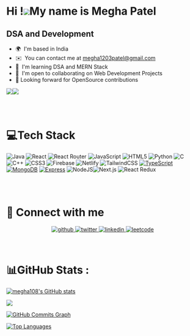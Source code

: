 Hi !![](https://user-images.githubusercontent.com/18350557/176309783-0785949b-9127-417c-8b55-ab5a4333674e.gif)My name is Megha Patel
===================================================================================================================================

DSA and Development
-------------------

* 🌍  I'm based in India
* ✉️  You can contact me at [megha1203patel@gmail.com](mailto:megha1203patel@gmail.com)
* 🧠  I'm learning DSA and MERN Stack
* 🤝  I'm open to collaborating on Web Development Projects
* 🔎  Looking forward for OpenSource contributions

<a href="https://www.github.com/megha108" target="_blank" rel="noreferrer"><img
src="https://img.shields.io/github/followers/megha108?logo=github&style=for-the-badge&color=facc15&labelColor=181824" /></a><a href="https://www.twitter.com/tweetsofmegha" target="_blank" rel="noreferrer"><img
src="https://img.shields.io/twitter/follow/tweetsofmegha?logo=twitter&style=for-the-badge&color=facc15&labelColor=181824"
/></a>


<br />
<br />

# 💻Tech Stack
![Java](https://img.shields.io/badge/java-%23ED8B00.svg?style=for-the-badge&logo=java&logoColor=white) ![React](https://img.shields.io/badge/react-%2320232a.svg?style=for-the-badge&logo=react&logoColor=%2361DAFB) ![React Router](https://img.shields.io/badge/React_Router-CA4245?style=for-the-badge&logo=react-router&logoColor=white) ![JavaScript](https://img.shields.io/badge/javascript-%23323330.svg?style=for-the-badge&logo=javascript&logoColor=%23F7DF1E) ![HTML5](https://img.shields.io/badge/html5-%23E34F26.svg?style=for-the-badge&logo=html5&logoColor=white) ![Python](https://img.shields.io/badge/python-3670A0?style=for-the-badge&logo=python&logoColor=ffdd54) ![C](https://img.shields.io/badge/c-%2300599C.svg?style=for-the-badge&logo=c&logoColor=white) ![C++](https://img.shields.io/badge/c++-%2300599C.svg?style=for-the-badge&logo=c%2B%2B&logoColor=white) ![CSS3](https://img.shields.io/badge/css3-%231572B6.svg?style=for-the-badge&logo=css3&logoColor=white) ![Firebase](https://img.shields.io/badge/firebase-%23039BE5.svg?style=for-the-badge&logo=firebase) ![Netlify](https://img.shields.io/badge/netlify-%23000000.svg?style=for-the-badge&logo=netlify&logoColor=#00C7B7) ![TailwindCSS](https://img.shields.io/badge/tailwindcss-%2338B2AC.svg?style=for-the-badge&logo=tailwind-css&logoColor=white) [![TypeScript](https://img.shields.io/badge/typescript-%23007ACC.svg?style=for-the-badge&logo=typescript&logoColor=white)](#)
[![MongoDB](https://img.shields.io/badge/mongodb-%234ea94b.svg?style=for-the-badge&logo=mongodb&logoColor=white)](#)
[![Express](https://img.shields.io/badge/express-%23404d59.svg?style=for-the-badge&logo=express&logoColor=white)](#) ![NodeJS](https://img.shields.io/badge/node.js-6DA55F?style=for-the-badge&logo=node.js&logoColor=white)![Next.js](https://img.shields.io/badge/-Next.js-000000?style=for-the-badge&logo=next.js&logoColor=white) ![React Redux](https://img.shields.io/badge/React_Redux-764ABC?style=for-the-badge&logo=redux&logoColor=white)

<br />
<br />

# 🔗 Connect with me  
<div align="center">
<a href="https://github.com/megha108" target="_blank">
<img src=https://img.shields.io/badge/github-%2324292e.svg?&style=for-the-badge&logo=github&logoColor=white alt=github style="margin-bottom: 5px;" />
</a>
<a href="https://twitter.com/tweetsofmegha" target="_blank">
<img src=https://img.shields.io/badge/twitter-%2300acee.svg?&style=for-the-badge&logo=twitter&logoColor=white alt=twitter style="margin-bottom: 5px;" />
</a>

<a href="https://linkedin.com/in/megha108" target="_blank">
<img src=https://img.shields.io/badge/linkedin-%231E77B5.svg?&style=for-the-badge&logo=linkedin&logoColor=white alt=linkedin style="margin-bottom: 5px;" />
</a>
<a href="https://leetcode.com/megha108/" target="_blank">
<img src=https://img.shields.io/badge/Leetcode-%23ffc922.svg?&style=for-the-badge&logo=leetcode&logoColor=black alt=leetcode style="margin-bottom: 5px;" />
</a> 

  
</div>  
<br/>
<br/>



# 📊GitHub Stats :


<a href="http://www.github.com/megha108"><img src="https://github-readme-stats.vercel.app/api?username=megha108&show_icons=true&hide=&count_private=true&title_color=22c55e&text_color=ffffff&icon_color=facc15&bg_color=181824&hide_border=true&show_icons=true" alt="megha108's GitHub stats" /></a>

<a href="http://www.github.com/megha108"><img src="https://github-readme-streak-stats.herokuapp.com/?user=megha108&stroke=ffffff&background=181824&ring=22c55e&fire=22c55e&currStreakNum=ffffff&currStreakLabel=22c55e&sideNums=ffffff&sideLabels=ffffff&dates=ffffff&hide_border=true" /></a>

<a href="http://www.github.com/megha108"><img src="https://github-readme-activity-graph.cyclic.app/graph?username=megha108&bg_color=181824&color=ffffff&line=facc15&point=ffffff&area_color=181824&area=true&hide_border=true&custom_title=GitHub%20Commits%20Graph" alt="GitHub Commits Graph" /></a>

<a href="https://github.com/megha108" align="left"><img src="https://github-readme-stats.vercel.app/api/top-langs/?username=megha108&langs_count=10&title_color=22c55e&text_color=ffffff&icon_color=facc15&bg_color=181824&hide_border=true&locale=en&custom_title=Top%20%Languages" alt="Top Languages" /></a>


<br /><br /><br /><br /><br /><br /><br />
